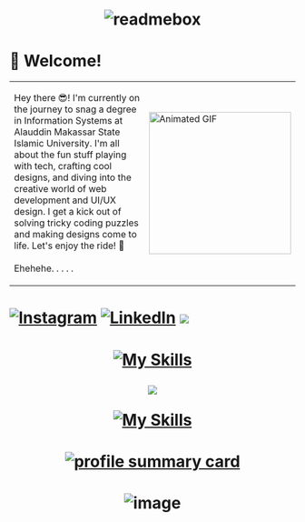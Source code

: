 <h1 align="center">
  
  ![readmebox](https://github.com/AsrulHidayat/AsrulHidayat/assets/136725199/e01fff48-6a4b-40e8-a048-dd3d8b448917)

</h1>

<h1 align="left">👋 Welcome! </h1>

<table>
  <tr>
    <td>
      <p align="left">
        Hey there 😎! I'm currently on the journey to snag a degree in Information Systems at Alauddin Makassar State Islamic University. I'm all about the fun stuff playing with tech, crafting cool designs, and diving into the creative world of web development and UI/UX design. I get a kick out of solving tricky coding puzzles and making designs come to life. Let's enjoy the ride! 🚀
      <br><br>
        Ehehehe. . . . .
      </p>
    </td>
    <td>
      <img src="https://i.pinimg.com/originals/ba/c1/cd/bac1cdc1522ec6e9305e9e9b38b20bfd.gif" alt="Animated GIF" width="250">
    </td>
  </tr>
</table>

<h1 align="left"> 

[![Instagram](https://img.shields.io/badge/Instagram-%23E4405F.svg?logo=Instagram&logoColor=white)](https://www.instagram.com/ashid.uix/) 
[![LinkedIn](https://img.shields.io/badge/Linkedin-%230077B5.svg?logo=Linkedin&logoColor=white)](https://www.linkedin.com/in/asrul-hidayat-867230292/)
[![](https://visitcount.itsvg.in/api?id=AsruHidayat&label=Profile%20Views&color=0&icon=0&pretty=false)](https://visitcount.itsvg.in)

</h1>

<h1 align="center">

[![My Skills](https://skillicons.dev/icons?i=figma,html,css,js,github)](https://skillicons.dev)

![](https://github-readme-stats.vercel.app/api/top-langs/?username=AsrulHidayat&theme=tokyonight&hide_border=false&include_all_commits=true&count_private=true&layout=compact)

[![My Skills](https://skillicons.dev/icons?i=kotlin,php,java,mysql,gradle,dart)](https://skillicons.dev)

</h1>

<h1 align="center">
  <a href="https://github.com/AsrulHidayat" >
      <img src="https://github-profile-summary-cards.vercel.app/api/cards/profile-details?username=AsrulHidayat&theme=monokai" alt="profile summary card" />
  </a>
</h1>

<h1 align="center">

![image](https://i.pinimg.com/originals/f9/57/6f/f9576fca9fc8ef79976a1d6327bbe9ae.gif)

</h1>
